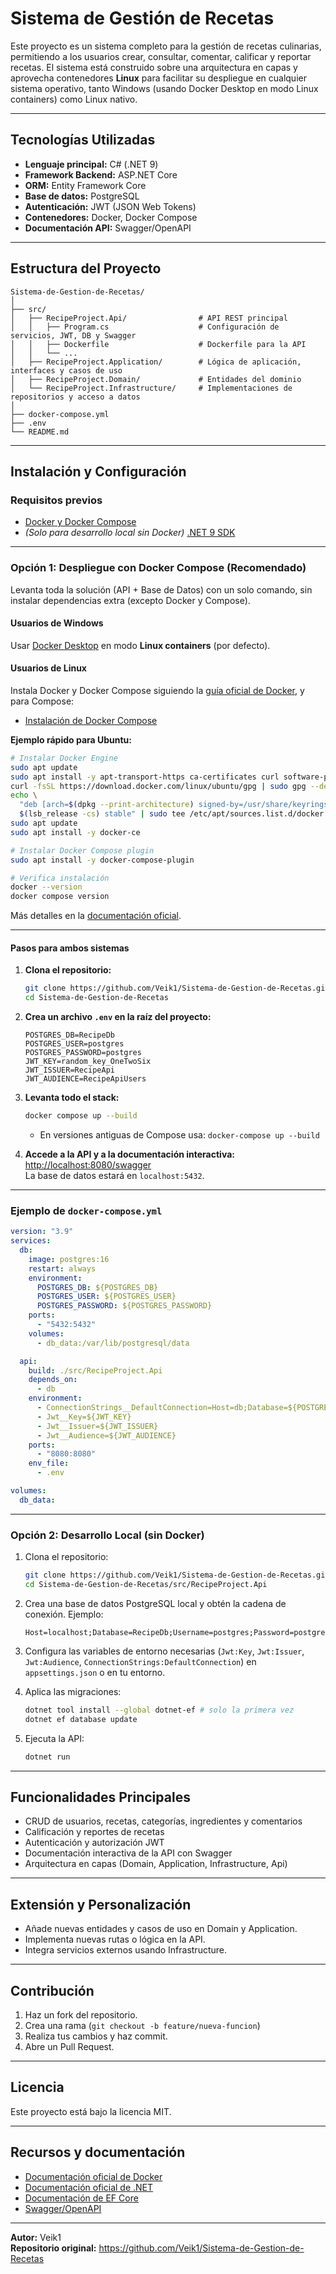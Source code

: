 # Sistema de Gestión de Recetas

Este proyecto es un sistema completo para la gestión de recetas culinarias, permitiendo a los usuarios crear, consultar, comentar, calificar y reportar recetas. El sistema está construido sobre una arquitectura en capas y aprovecha contenedores **Linux** para facilitar su despliegue en cualquier sistema operativo, tanto Windows (usando Docker Desktop en modo Linux containers) como Linux nativo.

---

## Tecnologías Utilizadas

- **Lenguaje principal:** C# (.NET 9)
- **Framework Backend:** ASP.NET Core
- **ORM:** Entity Framework Core
- **Base de datos:** PostgreSQL
- **Autenticación:** JWT (JSON Web Tokens)
- **Contenedores:** Docker, Docker Compose
- **Documentación API:** Swagger/OpenAPI

---

## Estructura del Proyecto

```
Sistema-de-Gestion-de-Recetas/
│
├── src/
│   ├── RecipeProject.Api/                # API REST principal
│   │   ├── Program.cs                    # Configuración de servicios, JWT, DB y Swagger
│   │   ├── Dockerfile                    # Dockerfile para la API
│   │   └── ...        
│   ├── RecipeProject.Application/        # Lógica de aplicación, interfaces y casos de uso
│   ├── RecipeProject.Domain/             # Entidades del dominio
│   └── RecipeProject.Infrastructure/     # Implementaciones de repositorios y acceso a datos
│
├── docker-compose.yml
├── .env
└── README.md
```

---

## Instalación y Configuración

### Requisitos previos

- [Docker y Docker Compose](https://docs.docker.com/get-docker/)
- *(Solo para desarrollo local sin Docker)* [.NET 9 SDK](https://dotnet.microsoft.com/download)

---

### Opción 1: Despliegue con Docker Compose (Recomendado)

Levanta toda la solución (API + Base de Datos) con un solo comando, sin instalar dependencias extra (excepto Docker y Compose).

#### **Usuarios de Windows**  
Usar [Docker Desktop](https://www.docker.com/products/docker-desktop/) en modo **Linux containers** (por defecto).

#### **Usuarios de Linux**  
Instala Docker y Docker Compose siguiendo la [guía oficial de Docker](https://docs.docker.com/engine/install/), y para Compose:  
- [Instalación de Docker Compose](https://docs.docker.com/compose/install/)

**Ejemplo rápido para Ubuntu:**
```bash
# Instalar Docker Engine
sudo apt update
sudo apt install -y apt-transport-https ca-certificates curl software-properties-common
curl -fsSL https://download.docker.com/linux/ubuntu/gpg | sudo gpg --dearmor -o /usr/share/keyrings/docker-archive-keyring.gpg
echo \
  "deb [arch=$(dpkg --print-architecture) signed-by=/usr/share/keyrings/docker-archive-keyring.gpg] https://download.docker.com/linux/ubuntu \
  $(lsb_release -cs) stable" | sudo tee /etc/apt/sources.list.d/docker.list > /dev/null
sudo apt update
sudo apt install -y docker-ce

# Instalar Docker Compose plugin
sudo apt install -y docker-compose-plugin

# Verifica instalación
docker --version
docker compose version
```
Más detalles en la [documentación oficial](https://docs.docker.com/engine/install/ubuntu/).

---

#### **Pasos para ambos sistemas**

1. **Clona el repositorio:**
    ```bash
    git clone https://github.com/Veik1/Sistema-de-Gestion-de-Recetas.git
    cd Sistema-de-Gestion-de-Recetas
    ```

2. **Crea un archivo `.env` en la raíz del proyecto:**
    ```
    POSTGRES_DB=RecipeDb
    POSTGRES_USER=postgres
    POSTGRES_PASSWORD=postgres
    JWT_KEY=random_key_OneTwoSix
    JWT_ISSUER=RecipeApi
    JWT_AUDIENCE=RecipeApiUsers
    ```

3. **Levanta todo el stack:**
    ```bash
    docker compose up --build
    ```
    - En versiones antiguas de Compose usa: `docker-compose up --build`

4. **Accede a la API y a la documentación interactiva:**  
   [http://localhost:8080/swagger](http://localhost:8080/swagger)  
   La base de datos estará en `localhost:5432`.

---

### Ejemplo de `docker-compose.yml`

```yaml
version: "3.9"
services:
  db:
    image: postgres:16
    restart: always
    environment:
      POSTGRES_DB: ${POSTGRES_DB}
      POSTGRES_USER: ${POSTGRES_USER}
      POSTGRES_PASSWORD: ${POSTGRES_PASSWORD}
    ports:
      - "5432:5432"
    volumes:
      - db_data:/var/lib/postgresql/data

  api:
    build: ./src/RecipeProject.Api
    depends_on:
      - db
    environment:
      - ConnectionStrings__DefaultConnection=Host=db;Database=${POSTGRES_DB};Username=${POSTGRES_USER};Password=${POSTGRES_PASSWORD}
      - Jwt__Key=${JWT_KEY}
      - Jwt__Issuer=${JWT_ISSUER}
      - Jwt__Audience=${JWT_AUDIENCE}
    ports:
      - "8080:8080"
    env_file:
      - .env

volumes:
  db_data:
```

---

### Opción 2: Desarrollo Local (sin Docker)

1. Clona el repositorio:
    ```bash
    git clone https://github.com/Veik1/Sistema-de-Gestion-de-Recetas.git
    cd Sistema-de-Gestion-de-Recetas/src/RecipeProject.Api
    ```

2. Crea una base de datos PostgreSQL local y obtén la cadena de conexión. Ejemplo:
    ```
    Host=localhost;Database=RecipeDb;Username=postgres;Password=postgres
    ```

3. Configura las variables de entorno necesarias (`Jwt:Key`, `Jwt:Issuer`, `Jwt:Audience`, `ConnectionStrings:DefaultConnection`) en `appsettings.json` o en tu entorno.

4. Aplica las migraciones:
    ```bash
    dotnet tool install --global dotnet-ef # solo la primera vez
    dotnet ef database update
    ```

5. Ejecuta la API:
    ```bash
    dotnet run
    ```

---

## Funcionalidades Principales

- CRUD de usuarios, recetas, categorías, ingredientes y comentarios
- Calificación y reportes de recetas
- Autenticación y autorización JWT
- Documentación interactiva de la API con Swagger
- Arquitectura en capas (Domain, Application, Infrastructure, Api)

---

## Extensión y Personalización

- Añade nuevas entidades y casos de uso en Domain y Application.
- Implementa nuevas rutas o lógica en la API.
- Integra servicios externos usando Infrastructure.

---

## Contribución

1. Haz un fork del repositorio.
2. Crea una rama (`git checkout -b feature/nueva-funcion`)
3. Realiza tus cambios y haz commit.
4. Abre un Pull Request.

---

## Licencia

Este proyecto está bajo la licencia MIT.

---

## Recursos y documentación

- [Documentación oficial de Docker](https://docs.docker.com/get-docker/)
- [Documentación oficial de .NET](https://docs.microsoft.com/dotnet/)
- [Documentación de EF Core](https://learn.microsoft.com/ef/core/)
- [Swagger/OpenAPI](https://swagger.io/)

---

**Autor:** Veik1  
**Repositorio original:** https://github.com/Veik1/Sistema-de-Gestion-de-Recetas
